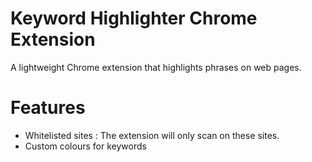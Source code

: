 # Keyword Highlighter Chrome Extension

A lightweight Chrome extension that highlights phrases on web pages.

# Features

* Whitelisted sites : The extension will only scan on these sites.
* Custom colours for keywords
